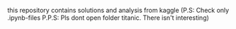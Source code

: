 this repository contains solutions and analysis from kaggle
(P.S: Check only .ipynb-files 
P.P.S: Pls dont open folder titanic. There isn't interesting)
